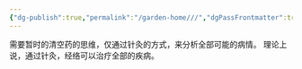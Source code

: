 ```yaml
---
{"dg-publish":true,"permalink":"/garden-home///","dgPassFrontmatter":true}
---
```


需要暂时的清空药的思维，仅通过针灸的方式，来分析全部可能的病情。
理论上说，通过针灸，经络可以治疗全部的疾病。